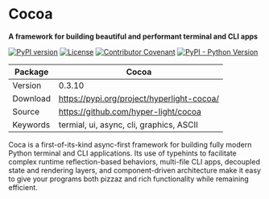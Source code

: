 # <b>Cocoa</b>
<b>A framework for building beautiful and performant terminal and CLI apps</b>

[![PyPI version](https://img.shields.io/pypi/v/hyperlight-cocoa?color=blue)](https://pypi.org/project/hyperscale/)
[![License](https://img.shields.io/github/license/hyper-light/cocoa)](https://github.com/hyper-light/cocoa/blob/main/LICENSE)
[![Contributor Covenant](https://img.shields.io/badge/Contributor%20Covenant-2.1-4baaaa.svg)](https://github.com/hyper-light/cocoa/blob/main/CODE_OF_CONDUCT.md)
[![PyPI - Python Version](https://img.shields.io/pypi/pyversions/hyperscale?color=red)](https://pypi.org/project/hyperlight-cocoa/)


| Package     | Cocoa                                                      |
| ----------- | -----------                                                     |
| Version     | 0.3.10                                                          |
| Download    | https://pypi.org/project/hyperlight-cocoa/                            | 
| Source      | https://github.com/hyper-light/cocoa                       |
| Keywords    | termial, ui, async, cli, graphics, ASCII  |


Coca is a first-of-its-kind async-first framework for building fully modern Python terminal and CLI applications. Its use of typehints to facilitate complex runtime reflection-based behaviors, multi-file CLI apps, decoupled state and rendering layers, and component-driven architecture make it easy to give your programs both pizzaz and rich functionality while remaining efficient.
